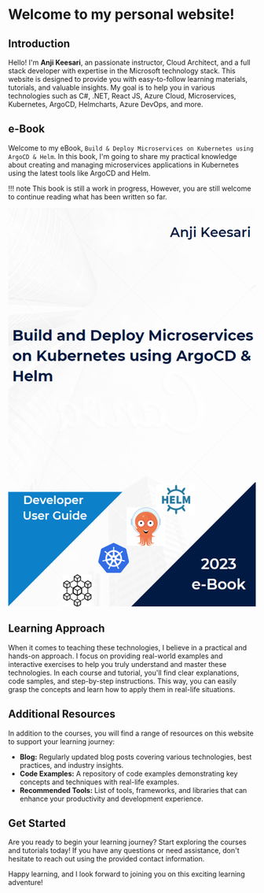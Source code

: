 # Welcome to my personal website!

## Introduction

Hello! I'm **Anji Keesari**, an passionate instructor, Cloud Architect, and a full stack developer with expertise in the Microsoft technology stack. This website is designed to provide you with easy-to-follow learning materials, tutorials, and valuable insights. My goal is to help you in various technologies such as C#, .NET, React JS, Azure Cloud, Microservices, Kubernetes, ArgoCD, Helmcharts, Azure DevOps, and more.

## e-Book

Welcome to my eBook, `Build & Deploy Microservices on Kubernetes using ArgoCD & Helm`. In this book, I'm going to share my practical knowledge about creating and managing microservices applications in Kubernetes using the latest tools like ArgoCD and Helm.


!!! note
    This book is still a work in progress, However, you are still welcome to continue reading what has been written so far.

<a href="http://k8s.anjikeesari.com/" target="_blank">
    <img src="images/book-cover.png" alt="Build & Deploy Microservices on Kubernetes using ArgoCD & Helm" />
</a>


## Learning Approach

When it comes to teaching these technologies, I believe in a practical and hands-on approach. I focus on providing real-world examples and interactive exercises to help you truly understand and master these technologies. In each course and tutorial, you'll find clear explanations, code samples, and step-by-step instructions. This way, you can easily grasp the concepts and learn how to apply them in real-life situations.


## Additional Resources

In addition to the courses, you will find a range of resources on this website to support your learning journey:

- **Blog:** Regularly updated blog posts covering various technologies, best practices, and industry insights.
- **Code Examples:** A repository of code examples demonstrating key concepts and techniques with real-life examples.
- **Recommended Tools:** List of tools, frameworks, and libraries that can enhance your productivity and development experience.

## Get Started

Are you ready to begin your learning journey? Start exploring the courses and tutorials today! If you have any questions or need assistance, don't hesitate to reach out using the provided contact information.

Happy learning, and I look forward to joining you on this exciting learning adventure!

